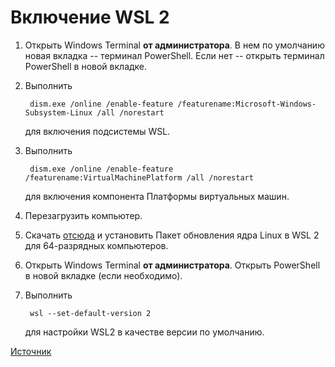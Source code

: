 # Включение WSL 2
1. Открыть Windows Terminal **от администратора**. В нем по умолчанию новая вкладка -- терминал PowerShell. Если нет -- открыть терминал PowerShell в новой вкладке.
2. Выполнить

		dism.exe /online /enable-feature /featurename:Microsoft-Windows-Subsystem-Linux /all /norestart
	для включения подсистемы WSL.
3. Выполнить

		dism.exe /online /enable-feature /featurename:VirtualMachinePlatform /all /norestart
	для включения компонента Платформы виртуальных машин.
4. Перезагрузить компьютер.
5. Скачать [отсюда](https://wslstorestorage.blob.core.windows.net/wslblob/wsl_update_x64.msi) и установить Пакет обновления ядра Linux в WSL 2 для 64-разрядных компьютеров.
6. Открыть Windows Terminal **от администратора**. Открыть PowerShell в новой вкладке (если необходимо).
7. Выполнить

		wsl --set-default-version 2
	для настройки WSL2 в качестве версии по умолчанию.

[Источник](https://docs.microsoft.com/ru-ru/windows/wsl/install-win10)
